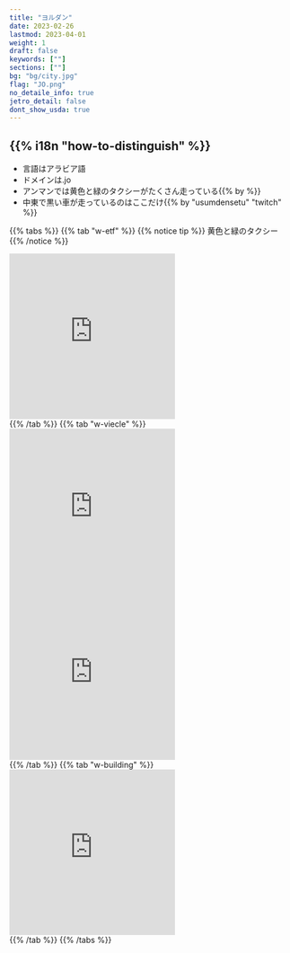 ```yaml
---
title: "ヨルダン"
date: 2023-02-26
lastmod: 2023-04-01
weight: 1
draft: false
keywords: [""]
sections: [""]
bg: "bg/city.jpg"
flag: "JO.png"
no_detaile_info: true
jetro_detail: false
dont_show_usda: true
---
```


<div class="main-desciption country-description">
    <h2 class="section-title">{{% i18n "how-to-distinguish" %}}</h2>
    <ul class="rule-list">
        <li>言語は<span class="quiz">アラビア語</span></li>
        <li>ドメインは<span class="quiz">.jo</span></li>
        <li>アンマンでは<span class="quiz">黄色と緑</span>のタクシーがたくさん走っている{{% by %}}</li>
        <li>中東で<span class="quiz">黒い</span>車が走っているのはここだけ{{% by "usumdensetu" "twitch" %}}</li>
    </ul>
</div>

{{% tabs  %}}
{{% tab "w-etf" %}}
{{% notice tip %}}
黄色と緑のタクシー
{{% /notice %}}
<div class="googlemap-if">
<iframe src="https://www.google.com/maps/embed?pb=!4v1681094697072!6m8!1m7!1sd-h5yd0V8XJWn4-ZBJUiSw!2m2!1d31.949280430027!2d35.92735348612007!3f222.53963663389982!4f-10.02674401750987!5f2.807657372735314" width="295" height="295" style="border:0;" allowfullscreen="" loading="lazy" referrerpolicy="no-referrer-when-downgrade"></iframe>
</div>
{{% /tab %}}
{{% tab "w-viecle" %}}
<div class="googlemap-if">
<iframe src="https://www.google.com/maps/embed?pb=!4v1680697181749!6m8!1m7!1sj4ryVG2p2VEd1blVPykA8Q!2m2!1d31.92887003707388!2d35.90284423945281!3f87.52964547662853!4f-16.311462691550062!5f2.5433479492835356" width="295" height="295" style="border:0;" allowfullscreen="" loading="lazy" referrerpolicy="no-referrer-when-downgrade"></iframe>
<iframe src="https://www.google.com/maps/embed?pb=!4v1680697230684!6m8!1m7!1s3SAjCDY5dPifCcFZP6hWHw!2m2!1d31.93137184373966!2d35.9060438437035!3f64.18694884398134!4f-10.730702044874533!5f3.325193203789971" width="295" height="295" style="border:0;" allowfullscreen="" loading="lazy" referrerpolicy="no-referrer-when-downgrade"></iframe>
</div>
{{% /tab %}}
{{% tab "w-building" %}}
<div class="googlemap-if">
<iframe src="https://www.google.com/maps/embed?pb=!4v1680697259299!6m8!1m7!1sG6VnPWi2HGoBzgcBonfI8A!2m2!1d31.93266828158922!2d35.90788618015867!3f37.72079618202169!4f0.15692954114270208!5f3.325193203789971" width="295" height="295" style="border:0;" allowfullscreen="" loading="lazy" referrerpolicy="no-referrer-when-downgrade"></iframe>

</div>
{{% /tab %}}
{{% /tabs %}}
